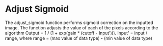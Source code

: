 # Adjust Sigmoid

The adjust_sigmoid function performs sigmoid correction on the inputted image. The function adjusts the value of each of the pixels according to the algorithm Output = 1 / (1 + exp(gain * (cutoff - Input'))).  Input' = Input / range, where range = (max value of data type) - (min value of data type)